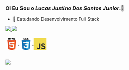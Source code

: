 ### Oi Eu Sou o _Lucas Justino Dos Santos Junior_.👋

- 🌱   Estudando Desenvolvimento Full Stack 
<div>
  <a href="https://github.com/Lutinojustino">
  <img height="180em" src="https://github-readme-stats.vercel.app/api?username=Lutinojustino&show_icons=true&theme=omni&include_all_commits=tue&count_private=true"/>
   <img height="180em" src="https://github-readme-stats.vercel.app/api/top-langs/?username=Lutinojustino&layout=compact&langs_count=7&theme=omni"/>
</div>

<div style="display:inline_block"><br>
  <img align="center" alt="html" height="40" width="40" src="https://raw.githubusercontent.com/devicons/devicon/master/icons/html5/html5-original-wordmark.svg"/>
  <img align="center" alt="css" height="40" width="40" src="https://raw.githubusercontent.com/devicons/devicon/master/icons/css3/css3-original-wordmark.svg">
  <img align="center" alt="javascript" height="40" width="40" src="https://raw.githubusercontent.com/devicons/devicon/master/icons/javascript/javascript-original.svg">
</div>

##

<div>
  <a href="mailto:contato@ljustinojsantos.tech" target="_blank"><img src="https://img.shields.io/badge/Gmail-D14836?style=for-the-badge&logo=gmail&logoColor=white" target="_blank">
</div>
